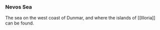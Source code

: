 ### Nevos Sea

The sea on the west coast of Dunmar, and where the islands of [[Illoria]] can be found. 
